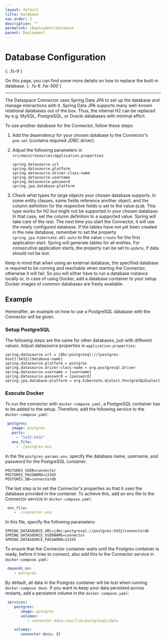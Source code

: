 ```yaml
---
layout: default
title: Database
nav_order: 3
description: ""
permalink: /Deployment/Database
parent: Deployment
---
```


# Database Configuration
{: .fs-9 }

On this page, you can find some more details on how to replace the built-in database.
{: .fs-6 .fw-300 }

---

The Dataspace Connector uses Spring Data JPA to set up the database and manage interactions with it.
Spring Data JPA supports many well-known relational databases out of the box. Thus, the internal H2
can be replaced by e.g. MySQL, PostgreSQL, or Oracle databases with minimal effort.

To use another database for the Connector, follow these steps:

1. Add the dependency for your chosen database to the Connector's `pom.xml` (contains required JDBC 
   driver).
2. Adjust the following parameters in `src/main/resources/application.properties`:

    ```properties
    spring.datasource.url
    spring.datasource.platform
    spring.datasource.driver-class-name
    spring.datasource.username
    spring.datasource.password
    spring.jpa.database-platform
    ```

3. Check what types for large objects your chosen database supports. In some entity classes, some
   fields reference another object, and the column definition for the respective fields is set to
   the value `@LOB`. This type works for H2 but might not be
   supported in your chosen database. In that case, set the column definition to a supported value.
   Spring will take care of the rest. The next time you start the Connector, it will use the newly
   configured database. If the tables have not yet been created in the new database, remember to set
   the property `spring.jpa.hibernate.ddl-auto` to the value `create` for the first application
   start. Spring will generate tables for all entities. For consecutive application starts, the
   property can be set to `update`, if data should not be lost.

Keep in mind that when using an external database, the specified database is required to be running
and reachable when starting the Connector, otherwise it will fail. So you will either have to run a
database instance locally or, in case of using Docker, add a database container to your setup.
Docker images of common databases are freely available.


## Example

Hereinafter, an example on how to use a PostgreSQL database with the Connector will be given.

### Setup PostgreSQL

The following steps are the same for other databases, just with different values.
Adjust datasource properties in `application.properties`:

```properties
spring.datasource.url = jdbc:postgresql://[postgres-host]:5432/[database-name]
spring.datasource.platform = postgres
spring.datasource.driver-class-name = org.postgresql.Driver
spring.datasource.username = [username]
spring.datasource.password = [password]
spring.jpa.database-platform = org.hibernate.dialect.PostgreSQLDialect
```

### Execute Docker

To run the connector with `docker-compose.yaml`, a PostgreSQL container has to be added to the setup.
Therefore, add the following service to the `docker-compose.yaml`:

```yml
 postgres:
   image: postgres
   ports:
     - "5432:5432"
   env_file:
     - ./postgres.env
```

In the file `postgres-params.env`, specify the database name, username, and password for the 
PostgreSQL container:

```properties
POSTGRES_USER=connector
POSTGRES_PASSWORD=12345
POSTGRES_DB=connectordb
```

The last step is to set the Connector's properties so that it uses the database provided in the
container. To achieve this, add an env file to the Connector service in `docker-compose.yaml`:

```yml
 env_file:
    - ./connector.env
```

In this file, specify the following parameters:

```properties
SPRING_DATASOURCE_URL=jdbc:postgresql://postgres:5432/connectordb
SPRING_DATASOURCE_USERNAME=connector
SPRING_DATASOURCE_PASSWORD=12345
```

To ensure that the Connector container waits until the Postgres container is ready, before it tries
to connect, also add this to the Connector service in ``docker-compose.yaml``:

```yml
 depends_on:
    - postgres
```

By default, all data in the Postgres container will be lost when running `docker-compose down`. If
you want to keep your data persisted across restarts, add a persistent volume in the 
`docker-compose.yaml`:

```yml
 services:
    postgres:
       image: postgres
       volumes:
          - connector-data:/var/lib/postgresql/data

    volumes:
       connector-data: {}
```
